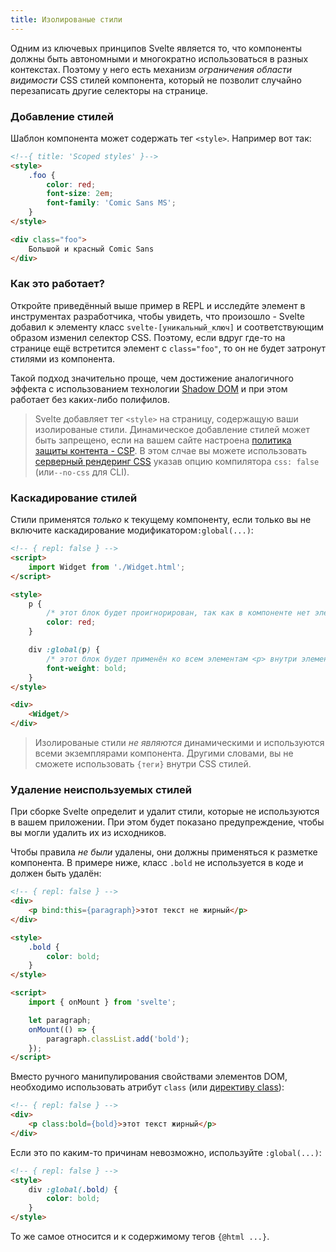 ```yaml
---
title: Изолированые стили
---
```


Одним из ключевых принципов Svelte является то, что компоненты должны быть автономными и многократно использоваться в разных контекстах. Поэтому у него есть механизм *ограничения области видимости* CSS стилей компонента, который не позволит случайно перезаписать другие селекторы на странице.


### Добавление стилей

Шаблон компонента может содержать тег `<style>`. Например вот так:

```html
<!--{ title: 'Scoped styles' }-->
<style>
	.foo {
		color: red;
		font-size: 2em;
		font-family: 'Comic Sans MS';
	}
</style>

<div class="foo">
	Большой и красный Comic Sans
</div>
```


### Как это работает?

Откройте приведённый выше пример в REPL и исследйте элемент в инструментах разработчика, чтобы увидеть, что произошло - Svelte добавил к элементу класс `svelte-[уникальный_ключ]` и соответствующим образом изменил селектор CSS. Поэтому, если вдруг где-то на странице ещё встретится элемент с `class="foo"`, то он не будет затронут стилями из компонента.

Такой подход значительно проще, чем достижение аналогичного эффекта с использованием технологии [Shadow DOM](http://caniuse.com/#search=shadow%20dom) и при этом работает без каких-либо полифилов.

> Svelte добавляет тег `<style>` на страницу, содержащую ваши изолированые стили. Динамическое добавление стилей может быть запрещено, если на вашем сайте настроена [политика защиты контента - CSP](https://developer.mozilla.org/en-US/docs/Web/HTTP/CSP). В этом слчае вы можете использовать [серверный рендеринг CSS](guide#rendering-css) указав опцию компилятора `css: false` (или`--no-css` для CLI).


### Каскадирование стилей 

Стили применятся *только* к текущему компоненту, если только вы не включите каскадирование модификатором`:global(...)`:

<!-- TODO `cascade: false` in the REPL -->

```html
<!-- { repl: false } -->
<script>
	import Widget from './Widget.html';
</script>

<style>
	p {
		/* этот блок будет проигнорирован, так как в компоненте нет элемента <p>*/
		color: red;
	}

	div :global(p) {
		/* этот блок будет применён ко всем элементам <p> внутри элемента <div>, в том числе и внутри компонента <Widget> */
		font-weight: bold;
	}
</style>

<div>
	<Widget/>
</div>
```

> Изолированые стили *не являются* динамическими и используются всеми экземплярами компонента. Другими словами, вы не сможете использовать  `{теги}` внутри CSS стилей.
> 

### Удаление неиспользуемых стилей

При сборке Svelte определит и удалит стили, которые не используются в вашем приложении. При этом будет показано предупреждение, чтобы вы могли удалить их из исходников.

Чтобы правила *не были* удалены, они должны применяться к разметке компонента. В примере ниже, класс `.bold` не используется в коде и должен быть удалён:

```html
<!-- { repl: false } -->
<div>
	<p bind:this={paragraph}>этот текст не жирный</p>
</div>

<style>
	.bold {
		color: bold;
	}
</style>

<script>
	import { onMount } from 'svelte';

	let paragraph;
	onMount(() => {
		paragraph.classList.add('bold');
	});
</script>
```

Вместо ручного манипулирования свойствами элементов DOM, необходимо использовать  атрибут `class`  (или [директиву class](https://svelte.technology/guide#classes)):


```html
<!-- { repl: false } -->
<div>
	<p class:bold={bold}>этот текст жирный</p>
</div>
```

Если это по каким-то причинам невозможно, используйте `:global(...)`:

```html
<!-- { repl: false } -->
<style>
	div :global(.bold) {
		color: bold;
	}
</style>
```

То же самое относится и к содержимому тегов `{@html ...}`.